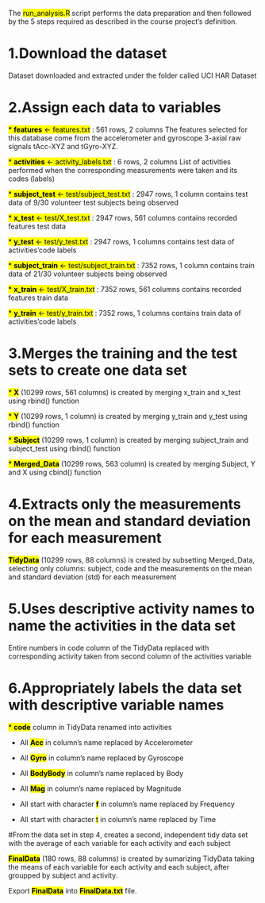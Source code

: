 
The <mark>run_analysis.R</mark> script performs the data preparation and then followed by the 5 steps required as described in the course project’s definition.

# 1.Download the dataset
  Dataset downloaded and extracted under the folder called UCI HAR Dataset

# 2.Assign each data to variables

<mark>* **features** <- features.txt</mark> : 561 rows, 2 columns
The features selected for this database come from the accelerometer and gyroscope 3-axial raw signals tAcc-XYZ and tGyro-XYZ.

<mark>* **activities** <- activity_labels.txt</mark> : 6 rows, 2 columns
List of activities performed when the corresponding measurements were taken and its codes (labels)

<mark>* **subject_test** <- test/subject_test.txt</mark> : 2947 rows, 1 column
contains test data of 9/30 volunteer test subjects being observed

<mark>* **x_test** <- test/X_test.txt</mark> : 2947 rows, 561 columns
contains recorded features test data

<mark>* **y_test** <- test/y_test.txt</mark> : 2947 rows, 1 columns
contains test data of activities’code labels

<mark>* **subject_train** <- test/subject_train.txt</mark> : 7352 rows, 1 column
contains train data of 21/30 volunteer subjects being observed

<mark>* **x_train** <- test/X_train.txt</mark> : 7352 rows, 561 columns
contains recorded features train data

<mark>* **y_train** <- test/y_train.txt</mark> : 7352 rows, 1 columns
contains train data of activities’code labels

# 3.Merges the training and the test sets to create one data set

<mark>* **X**</mark> (10299 rows, 561 columns) is created by merging x_train and x_test using rbind() function

<mark>* **Y**</mark> (10299 rows, 1 column) is created by merging y_train and y_test using rbind() function

<mark>* **Subject**</mark> (10299 rows, 1 column) is created by merging subject_train and subject_test using rbind() function

<mark>* **Merged_Data**</mark> (10299 rows, 563 column) is created by merging Subject, Y and X using cbind() function

# 4.Extracts only the measurements on the mean and standard deviation for each measurement

<mark>**TidyData**</mark> (10299 rows, 88 columns) is created by subsetting Merged_Data, selecting only columns: subject, code and the measurements on the mean and standard deviation (std) for each measurement

# 5.Uses descriptive activity names to name the activities in the data set

Entire numbers in code column of the TidyData replaced with corresponding activity taken from second column of the activities variable

# 6.Appropriately labels the data set with descriptive variable names

<mark>* **code**</mark> column in TidyData renamed into activities

* All <mark>**Acc**</mark> in column’s name replaced by Accelerometer

* All <mark>**Gyro**</mark> in column’s name replaced by Gyroscope

* All <mark>**BodyBody**</mark> in column’s name replaced by Body

* All <mark>**Mag**</mark> in column’s name replaced by Magnitude

* All start with character <mark>**f**</mark> in column’s name replaced by Frequency

* All start with character <mark>t</mark> in column’s name replaced by Time

#From the data set in step 4, creates a second, independent tidy data set with the average of each variable for each activity and each subject

<mark>**FinalData**</mark> (180 rows, 88 columns) is created by sumarizing TidyData taking the means of each variable for each activity and each subject, after groupped by subject and activity.

Export <mark>**FinalData**</mark> into <mark>**FinalData.txt**</mark> file.

